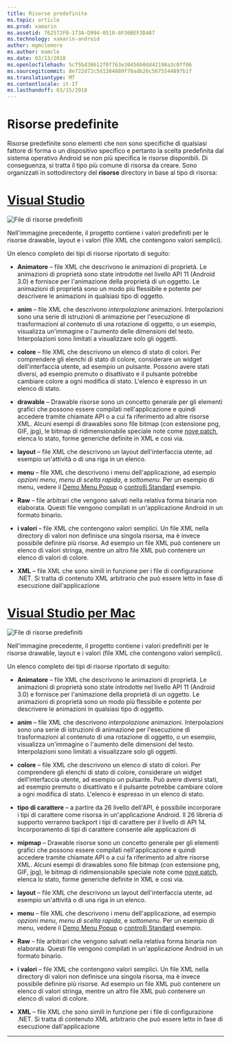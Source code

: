 ```yaml
---
title: Risorse predefinite
ms.topic: article
ms.prod: xamarin
ms.assetid: 762572F0-173A-D994-0510-8F36BEF3D487
ms.technology: xamarin-android
author: mgmclemore
ms.author: mamcle
ms.date: 03/13/2018
ms.openlocfilehash: 5cf5bd38612f0f763e30456b0dd42198a3c0ff06
ms.sourcegitcommit: 8e722d72c5d1384889f70adb26c5675544897b1f
ms.translationtype: MT
ms.contentlocale: it-IT
ms.lasthandoff: 03/15/2018
---
```

# <a name="default-resources"></a>Risorse predefinite

Risorse predefinite sono elementi che non sono specifiche di qualsiasi fattore di forma o un dispositivo specifico e pertanto la scelta predefinita dal sistema operativo Android se non più specifica le risorse disponibili. Di conseguenza, si tratta il tipo più comune di risorsa da creare. Sono organizzati in sottodirectory del **risorse** directory in base al tipo di risorsa:

# <a name="visual-studiotabvswin"></a>[Visual Studio](#tab/vswin)

![File di risorse predefiniti](default-resources-images/01-resource-files-vs.png)

Nell'immagine precedente, il progetto contiene i valori predefiniti per le risorse drawable, layout e i valori (file XML che contengono valori semplici).

Un elenco completo dei tipi di risorse riportato di seguito:

-  **Animatore** &ndash; file XML che descrivono le animazioni di proprietà.
   Le animazioni di proprietà sono state introdotte nel livello API 11 (Android 3.0) e fornisce per l'animazione della proprietà di un oggetto. Le animazioni di proprietà sono un modo più flessibile e potente per descrivere le animazioni in qualsiasi tipo di oggetto.

-  **anim** &ndash; file XML che descrivono *interpolazione* animazioni. Interpolazioni sono una serie di istruzioni di animazione per l'esecuzione di trasformazioni al contenuto di una rotazione di oggetto, o un esempio, visualizza un'immagine o l'aumento delle dimensioni del testo. Interpolazioni sono limitati a visualizzare solo gli oggetti.

-  **colore** &ndash; file XML che descrivono un elenco di stato di colori. Per comprendere gli elenchi di stato di colore, considerare un widget dell'interfaccia utente, ad esempio un pulsante.
   Possono avere stati diversi, ad esempio premuto o disattivato e il pulsante potrebbe cambiare colore a ogni modifica di stato. L'elenco è espresso in un elenco di stato.

-  **drawable** &ndash; Drawable risorse sono un concetto generale per gli elementi grafici che possono essere compilati nell'applicazione e quindi accedere tramite chiamate API o a cui fa riferimento ad altre risorse XML.
   Alcuni esempi di drawables sono file bitmap (con estensione png, GIF, jpg), le bitmap di ridimensionabile speciale note come [nove patch](https://developer.android.com/guide/topics/graphics/2d-graphics.html#nine-patch), elenca lo stato, forme generiche definite in XML e così via.
 
-  **layout** &ndash; file XML che descrivono un layout dell'interfaccia utente, ad esempio un'attività o di una riga in un elenco.

-  **menu** &ndash; file XML che descrivono i menu dell'applicazione, ad esempio *opzioni menu*, *menu di scelta rapida*, e *sottomenu*. Per un esempio di menu, vedere il [Demo Menu Popup](https://developer.xamarin.com/samples/monodroid/PopupMenuDemo/) o [controlli Standard](https://developer.xamarin.com/samples/mobile/StandardControls/) esempio.

-  **Raw** &ndash; file arbitrari che vengono salvati nella relativa forma binaria non elaborata. Questi file vengono compilati in un'applicazione Android in un formato binario.

-  **i valori** &ndash; file XML che contengono valori semplici. Un file XML nella directory di valori non definisce una singola risorsa, ma è invece possibile definire più risorse. Ad esempio un file XML può contenere un elenco di valori stringa, mentre un altro file XML può contenere un elenco di valori di colore.

-  **XML** &ndash; file XML che sono simili in funzione per i file di configurazione .NET. Si tratta di contenuto XML arbitrario che può essere letto in fase di esecuzione dall'applicazione


# <a name="visual-studio-for-mactabvsmac"></a>[Visual Studio per Mac](#tab/vsmac)

![File di risorse predefiniti](default-resources-images/01-resource-files-xs.png)

Nell'immagine precedente, il progetto contiene i valori predefiniti per le risorse drawable, layout e i valori (file XML che contengono valori semplici).

Un elenco completo dei tipi di risorse riportato di seguito:

-  **Animatore** &ndash; file XML che descrivono le animazioni di proprietà.
   Le animazioni di proprietà sono state introdotte nel livello API 11 (Android 3.0) e fornisce per l'animazione della proprietà di un oggetto. Le animazioni di proprietà sono un modo più flessibile e potente per descrivere le animazioni in qualsiasi tipo di oggetto.

-  **anim** &ndash; file XML che descrivono *interpolazione* animazioni. Interpolazioni sono una serie di istruzioni di animazione per l'esecuzione di trasformazioni al contenuto di una rotazione di oggetto, o un esempio, visualizza un'immagine o l'aumento delle dimensioni del testo. Interpolazioni sono limitati a visualizzare solo gli oggetti.

-  **colore** &ndash; file XML che descrivono un elenco di stato di colori. Per comprendere gli elenchi di stato di colore, considerare un widget dell'interfaccia utente, ad esempio un pulsante.
   Può avere diversi stati, ad esempio premuto o disattivato e il pulsante potrebbe cambiare colore a ogni modifica di stato. L'elenco è espresso in un elenco di stato.

-  **tipo di carattere** &ndash; a partire da 26 livello dell'API, è possibile incorporare i tipi di carattere come risorsa in un'applicazione Android. Il 26 libreria di supporto verranno backport i tipi di carattere per il livello di API 14. Incorporamento di tipi di carattere consente alle applicazioni di

-  **mipmap** &ndash; Drawable risorse sono un concetto generale per gli elementi grafici che possono essere compilati nell'applicazione e quindi accedere tramite chiamate API o a cui fa riferimento ad altre risorse XML.
   Alcuni esempi di drawables sono file bitmap (con estensione png, GIF, jpg), le bitmap di ridimensionabile speciale note come [nove patch](https://developer.android.com/guide/topics/graphics/2d-graphics.html#nine-patch), elenca lo stato, forme generiche definite in XML e così via.

-  **layout** &ndash; file XML che descrivono un layout dell'interfaccia utente, ad esempio un'attività o di una riga in un elenco.

-  **menu** &ndash; file XML che descrivono i menu dell'applicazione, ad esempio *opzioni menu*, *menu di scelta rapida*, e *sottomenu*. Per un esempio di menu, vedere il [Demo Menu Popup](https://developer.xamarin.com/samples/monodroid/PopupMenuDemo/) o [controlli Standard](https://developer.xamarin.com/samples/mobile/StandardControls/) esempio.

-  **Raw** &ndash; file arbitrari che vengono salvati nella relativa forma binaria non elaborata. Questi file vengono compilati in un'applicazione Android in un formato binario.

-  **i valori** &ndash; file XML che contengono valori semplici. Un file XML nella directory di valori non definisce una singola risorsa, ma è invece possibile definire più risorse. Ad esempio un file XML può contenere un elenco di valori stringa, mentre un altro file XML può contenere un elenco di valori di colore.

-  **XML** &ndash; file XML che sono simili in funzione per i file di configurazione .NET. Si tratta di contenuto XML arbitrario che può essere letto in fase di esecuzione dall'applicazione

-----
